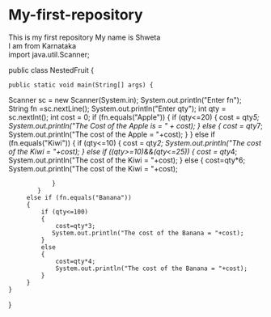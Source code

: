 # My-first-repository
This is my first repository
My name is Shweta 
</br>
I am from Karnataka
</br>
import java.util.Scanner;

public class NestedFruit {

	public static void main(String[] args) {
 Scanner sc = new Scanner(System.in);
 System.out.println("Enter fn");
 String fn =sc.nextLine();
 System.out.println("Enter qty");
 int qty = sc.nextInt();
 int cost = 0;
 if (fn.equals("Apple"))
		 {
             if (qty<=20)
             {
            	 cost = qty*5;
            	 System.out.println("The Cost of the Apple is = " + cost);
             }
           else {
       cost = qty*7;
	System.out.println("The cost of the Apple = "+cost);
           }
		 }
	     else if (fn.equals("Kiwi"))
	     {
	    	if (qty<=10)
	    			{
	    		cost = qty*2;
	    		System.out.println("The cost of the Kiwi = "+cost);
	    			}
	    	else if ((qty>=10)&&(qty<=25))
	    		{
	    				cost = qty*4;
	           System.out.println("The cost of the Kiwi = "+cost); 
	    			}
	    	else {
	    		cost=qty*6;
	    		System.out.println("The cost of the Kiwi = "+cost);
	    				
	    		}
	    	}
	     else if (fn.equals("Banana"))
	     {
	    	 if (qty<=100)
	    	 {
	    		 cost=qty*3;
	 			System.out.println("The cost of the Banana = "+cost);
	    	 }
	    	 else
	    	 {
	    		 cost=qty*4;
	    		 System.out.println("The cost of the Banana = "+cost);
	    	 }
	     }
	}
	    

}
